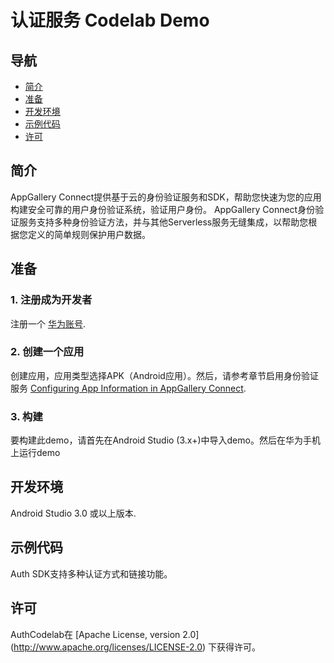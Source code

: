 # 认证服务 Codelab Demo

## 导航

- [简介](https://github.com/Huawei/Consumer/blob/master/Codelabs/APMS/README.md#introduction)
- [准备](https://github.com/Huawei/Consumer/blob/master/Codelabs/APMS/README.md#preparation)
- [开发环境](https://github.com/Huawei/Consumer/blob/master/Codelabs/APMS/README.md#environment-requirements)
- [示例代码](https://github.com/Huawei/Consumer/blob/master/Codelabs/APMS/README.md#sample-code)
- [许可](https://github.com/Huawei/Consumer/blob/master/Codelabs/APMS/README.md#license)

## 简介

AppGallery Connect提供基于云的身份验证服务和SDK，帮助您快速为您的应用构建安全可靠的用户身份验证系统，验证用户身份。
AppGallery Connect身份验证服务支持多种身份验证方法，并与其他Serverless服务无缝集成，以帮助您根据您定义的简单规则保护用户数据。

## 准备

### 1. 注册成为开发者

注册一个 [华为账号](https://developer.huawei.com/consumer/en/).

### 2. 创建一个应用

创建应用，应用类型选择APK（Android应用）。然后，请参考章节启用身份验证服务 [Configuring App Information in AppGallery Connect](https://developer.huawei.com/consumer/en/doc/development/AppGallery-connect-Guides/agc-auth-service-dev-guide).

### 3. 构建

要构建此demo，请首先在Android Studio (3.x+)中导入demo。然后在华为手机上运行demo


## 开发环境

Android Studio 3.0 或以上版本.

## 示例代码

Auth SDK支持多种认证方式和链接功能。

## 许可

AuthCodelab在 [Apache License, version 2.0] (http://www.apache.org/licenses/LICENSE-2.0) 下获得许可。